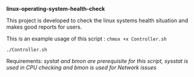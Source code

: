 **linux-operating-system-health-check**

This project is developed to check the linux systems health situation and makes good reports for users.

This is an example usage of this script :
`chmox +x Controller.sh`

`./Controller.sh`

Requirements:
*systat and bmon are prerequisite for this script, sysstat is used in CPU checking and bmon is used for Network issues*
